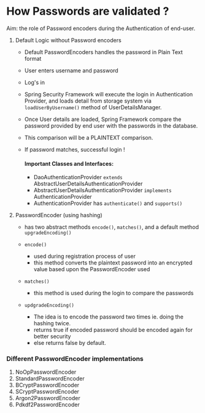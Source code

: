 # How Passwords are validated ?

Aim: the role of Password encoders during the Authentication of end-user.

1. Default Logic without Password encoders

   - Default PasswordEncoders handles the password in Plain Text format
   - User enters username and password
   - Log's in
   - Spring Security Framework will execute the login in Authentication Provider, and loads detail
   from storage system via `loadUserByUsername()` method of UserDetailsManager.
   - Once User details are loaded, Spring Framework compare the password provided by 
   end user with the passwords in the database.
   - This comparison will be a PLAINTEXT comparison.
   - If password matches, successful login !
   
        #### Important Classes and Interfaces:

        - DaoAuthenticationProvider `extends` AbstractUserDetailsAuthenticationProvider
        - AbstractUserDetailsAuthenticationProvider
          `implements` AuthenticationProvider
        - AuthenticationProvider has `authenticate()` and `supports()`
      

2. PasswordEncoder (using hashing)
   
   - has two abstract methods `encode()`, `matches()`, and a default method `upgradeEncoding()`
   - `encode()`
     - used during registration process of user
     - this method converts the plaintext password into an encrypted value
     based upon the PasswordEncoder used
   
   - `matches()`
     - this method is used during the login to compare the passwords

   - `updgradeEncoding()`
     - The idea is to encode the password two times ie. doing the hashing twice.
     - returns true if encoded password should be encoded again for better security
     - else returns false by default.

### Different PasswordEncoder implementations
1. NoOpPasswordEncoder
2. StandardPasswordEncoder
3. BCryptPasswordEncoder
4. SCryptPasswordEncoder
5. Argon2PasswordEncoder
6. Pdkdf2PasswordEncoder

